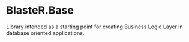 # BlasteR.Base
Library intended as a starting point for creating Business Logic Layer in database oriented applications.
